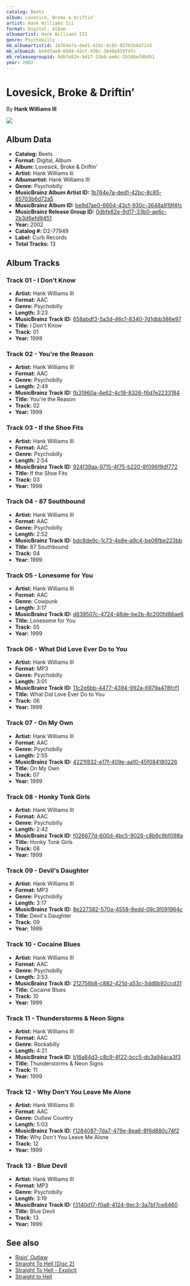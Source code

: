 ```yaml
---
catalog: Beets
album: Lovesick, Broke & Driftin’
artist: Hank Williams Iii
format: Digital, Album
albumartist: Hank Williams III
genre: Psychobilly
mb_albumartistid: 1b764e7a-ded1-42bc-8c85-85703b6d72a5
mb_albumid: be9d7ae0-6604-43cf-930c-3648a919f4fc
mb_releasegroupid: 0dbfe82e-9d17-33b0-ae6c-2b3d6efd9451
year: 2002
---
```


# Lovesick, Broke & Driftin’

By **Hank Williams III**

![](../../assets/beetscovers/Hank_Williams_Iii-Lovesick__Broke_and_Driftin’.jpg)

## Album Data

- **Catalog:** Beets
- **Format:** Digital, Album
- **Album:** Lovesick, Broke & Driftin’
- **Artist:** Hank Williams Iii
- **Albumartist:** Hank Williams III
- **Genre:** Psychobilly
- **MusicBrainz Album Artist ID:** [1b764e7a-ded1-42bc-8c85-85703b6d72a5](https://musicbrainz.org/artist/1b764e7a-ded1-42bc-8c85-85703b6d72a5)
- **MusicBrainz Album ID:** [be9d7ae0-6604-43cf-930c-3648a919f4fc](https://musicbrainz.org/release/be9d7ae0-6604-43cf-930c-3648a919f4fc)
- **MusicBrainz Release Group ID:** [0dbfe82e-9d17-33b0-ae6c-2b3d6efd9451](https://musicbrainz.org/release-group/0dbfe82e-9d17-33b0-ae6c-2b3d6efd9451)
- **Year:** 2002
- **Catalog #:** D2-77949
- **Label:** Curb Records
- **Total Tracks:** 13

## Album Tracks

### Track 01 - I Don't Know

- **Artist:** Hank Williams III
- **Format:** AAC
- **Genre:** Psychobilly
- **Length:** 3:23
- **MusicBrainz Track ID:** [658abdf3-5a3d-46c1-8340-7d1dbb386e97](https://musicbrainz.org/recording/658abdf3-5a3d-46c1-8340-7d1dbb386e97)
- **Title:** I Don't Know
- **Track:** 01
- **Year:** 1999

### Track 02 - You're the Reason

- **Artist:** Hank Williams III
- **Format:** AAC
- **Genre:** Psychobilly
- **Length:** 2:49
- **MusicBrainz Track ID:** [fb31960a-4e62-4c19-8326-f6d7e2233184](https://musicbrainz.org/recording/fb31960a-4e62-4c19-8326-f6d7e2233184)
- **Title:** You're the Reason
- **Track:** 02
- **Year:** 1999

### Track 03 - If the Shoe Fits

- **Artist:** Hank Williams III
- **Format:** AAC
- **Genre:** Psychobilly
- **Length:** 2:54
- **MusicBrainz Track ID:** [924f39aa-9715-4f75-b220-8f096f9df772](https://musicbrainz.org/recording/924f39aa-9715-4f75-b220-8f096f9df772)
- **Title:** If the Shoe Fits
- **Track:** 03
- **Year:** 1999

### Track 04 - 87 Southbound

- **Artist:** Hank Williams III
- **Format:** AAC
- **Genre:** Psychobilly
- **Length:** 2:52
- **MusicBrainz Track ID:** [bdc8de9c-1c73-4e8e-a9c4-be06fbe223bb](https://musicbrainz.org/recording/bdc8de9c-1c73-4e8e-a9c4-be06fbe223bb)
- **Title:** 87 Southbound
- **Track:** 04
- **Year:** 1999

### Track 05 - Lonesome for You

- **Artist:** Hank Williams III
- **Format:** AAC
- **Genre:** Cowpunk
- **Length:** 3:17
- **MusicBrainz Track ID:** [d839507c-4724-48de-be2b-8c200fd88ae6](https://musicbrainz.org/recording/d839507c-4724-48de-be2b-8c200fd88ae6)
- **Title:** Lonesome for You
- **Track:** 05
- **Year:** 1999

### Track 06 - What Did Love Ever Do to You

- **Artist:** Hank Williams III
- **Format:** MP3
- **Genre:** Psychobilly
- **Length:** 3:01
- **MusicBrainz Track ID:** [11c2e6bb-4477-4394-992a-6979a478fcf1](https://musicbrainz.org/recording/11c2e6bb-4477-4394-992a-6979a478fcf1)
- **Title:** What Did Love Ever Do to You
- **Track:** 06
- **Year:** 1999

### Track 07 - On My Own

- **Artist:** Hank Williams III
- **Format:** AAC
- **Genre:** Psychobilly
- **Length:** 2:55
- **MusicBrainz Track ID:** [4221f832-e17f-409e-aa10-45f084180226](https://musicbrainz.org/recording/4221f832-e17f-409e-aa10-45f084180226)
- **Title:** On My Own
- **Track:** 07
- **Year:** 1999

### Track 08 - Honky Tonk Girls

- **Artist:** Hank Williams III
- **Format:** AAC
- **Genre:** Psychobilly
- **Length:** 2:42
- **MusicBrainz Track ID:** [f026677d-600d-4bc5-9028-c8b6c9bf098a](https://musicbrainz.org/recording/f026677d-600d-4bc5-9028-c8b6c9bf098a)
- **Title:** Honky Tonk Girls
- **Track:** 08
- **Year:** 1999

### Track 09 - Devil's Daughter

- **Artist:** Hank Williams III
- **Format:** MP3
- **Genre:** Psychobilly
- **Length:** 3:17
- **MusicBrainz Track ID:** [8e227382-570a-4558-8edd-09c3f091964c](https://musicbrainz.org/recording/8e227382-570a-4558-8edd-09c3f091964c)
- **Title:** Devil's Daughter
- **Track:** 09
- **Year:** 1999

### Track 10 - Cocaine Blues

- **Artist:** Hank Williams III
- **Format:** AAC
- **Genre:** Psychobilly
- **Length:** 3:53
- **MusicBrainz Track ID:** [212756b8-c882-421d-a53c-3dd6b92ccd31](https://musicbrainz.org/recording/212756b8-c882-421d-a53c-3dd6b92ccd31)
- **Title:** Cocaine Blues
- **Track:** 10
- **Year:** 1999

### Track 11 - Thunderstorms & Neon Signs

- **Artist:** Hank Williams III
- **Format:** AAC
- **Genre:** Rockabilly
- **Length:** 4:21
- **MusicBrainz Track ID:** [b16a84d3-c8c9-4f22-bcc5-dc3a94aca3f3](https://musicbrainz.org/recording/b16a84d3-c8c9-4f22-bcc5-dc3a94aca3f3)
- **Title:** Thunderstorms & Neon Signs
- **Track:** 11
- **Year:** 1999

### Track 12 - Why Don't You Leave Me Alone

- **Artist:** Hank Williams III
- **Format:** AAC
- **Genre:** Outlaw Country
- **Length:** 5:03
- **MusicBrainz Track ID:** [f1284087-7da7-479e-8ea6-8f6d880c74f2](https://musicbrainz.org/recording/f1284087-7da7-479e-8ea6-8f6d880c74f2)
- **Title:** Why Don't You Leave Me Alone
- **Track:** 12
- **Year:** 1999

### Track 13 - Blue Devil

- **Artist:** Hank Williams III
- **Format:** MP3
- **Genre:** Psychobilly
- **Length:** 3:19
- **MusicBrainz Track ID:** [f3140d17-f0a8-4124-8ec3-3a7bf7ce6460](https://musicbrainz.org/recording/f3140d17-f0a8-4124-8ec3-3a7bf7ce6460)
- **Title:** Blue Devil
- **Track:** 13
- **Year:** 1999


## See also

- [Risin' Outlaw](Risin_Outlaw.md)
- [Straight To Hell [Disc 2]](Straight_To_Hell_[Disc_2].md)
- [Straight To Hell - Explicit](Straight_To_Hell_-_Explicit.md)
- [Straight to Hell](Straight_to_Hell.md)
